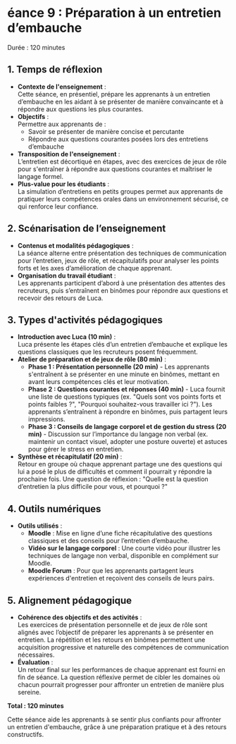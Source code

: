 # éance 9 : Préparation à un entretien d’embauche
Durée : 120 minutes

## 1. Temps de réflexion
- **Contexte de l'enseignement** :<br>
Cette séance, en présentiel, prépare les apprenants à un entretien d’embauche en les aidant à se présenter de manière convaincante et à répondre aux questions les plus courantes.
- **Objectifs** :<br>
Permettre aux apprenants de :
  - Savoir se présenter de manière concise et percutante
  - Répondre aux questions courantes posées lors des entretiens d’embauche
- **Transposition de l'enseignement** :<br>
L’entretien est décortiqué en étapes, avec des exercices de jeux de rôle pour s'entraîner à répondre aux questions courantes et maîtriser le langage formel.
- **Plus-value pour les étudiants** :<br>
La simulation d’entretiens en petits groupes permet aux apprenants de pratiquer leurs compétences orales dans un environnement sécurisé, ce qui renforce leur confiance.

## 2. Scénarisation de l’enseignement
- **Contenus et modalités pédagogiques** :<br>
La séance alterne entre présentation des techniques de communication pour l’entretien, jeux de rôle, et récapitulatifs pour analyser les points forts et les axes d’amélioration de chaque apprenant.
- **Organisation du travail étudiant** :<br>
Les apprenants participent d’abord à une présentation des attentes des recruteurs, puis s’entraînent en binômes pour répondre aux questions et recevoir des retours de Luca.

## 3. Types d'activités pédagogiques
- **Introduction avec Luca (10 min)** :<br>
Luca présente les étapes clés d’un entretien d’embauche et explique les questions classiques que les recruteurs posent fréquemment.
- **Atelier de préparation et de jeux de rôle (80 min)** :
  - **Phase 1 : Présentation personnelle (20 min)** - Les apprenants s'entraînent à se présenter en une minute en binômes, mettant en avant leurs compétences clés et leur motivation.
  - **Phase 2 : Questions courantes et réponses (40 min)** - Luca fournit une liste de questions typiques (ex. "Quels sont vos points forts et points faibles ?", "Pourquoi souhaitez-vous travailler ici ?"). Les apprenants s’entraînent à répondre en binômes, puis partagent leurs impressions.
  - **Phase 3 : Conseils de langage corporel et de gestion du stress (20 min)** - Discussion sur l’importance du langage non verbal (ex. maintenir un contact visuel, adopter une posture ouverte) et astuces pour gérer le stress en entretien.
- **Synthèse et récapitulatif (20 min)** :<br>
Retour en groupe où chaque apprenant partage une des questions qui lui a posé le plus de difficultés et comment il pourrait y répondre la prochaine fois. Une question de réflexion : "Quelle est la question d’entretien la plus difficile pour vous, et pourquoi ?"

## 4. Outils numériques
- **Outils utilisés** :
  - **Moodle** : Mise en ligne d’une fiche récapitulative des questions classiques et des conseils pour l’entretien d’embauche.
  - **Vidéo sur le langage corporel** : Une courte vidéo pour illustrer les techniques de langage non verbal, disponible en complément sur Moodle.
  - **Moodle Forum** : Pour que les apprenants partagent leurs expériences d'entretien et reçoivent des conseils de leurs pairs.

## 5. Alignement pédagogique
- **Cohérence des objectifs et des activités** :<br>
Les exercices de présentation personnelle et de jeux de rôle sont alignés avec l’objectif de préparer les apprenants à se présenter en entretien. La répétition et les retours en binômes permettent une acquisition progressive et naturelle des compétences de communication nécessaires.
- **Évaluation** :<br>
Un retour final sur les performances de chaque apprenant est fourni en fin de séance. La question réflexive permet de cibler les domaines où chacun pourrait progresser pour affronter un entretien de manière plus sereine.

__Total : 120 minutes__

Cette séance aide les apprenants à se sentir plus confiants pour affronter un entretien d'embauche, grâce à une préparation pratique et à des retours constructifs.